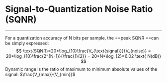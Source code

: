 # Signal-to-Quantization Noise Ratio (SQNR)
---
For a quantization accuracy of N bits per sample, the ==peak SQNR ==can be simply expressed:
$$
\text{SQNR}=20*\log_{10}\frac{V_{\text{signal}}}{V_{noise}} = 20*\log_{10}\frac{2^{N-1}}{\frac{1}{2}} = 20*N*\log_{2}=6.02 \text{ N(dB)}
$$
Dynamic range is the ratio of maximum to minimum absolute values of the signal: $\frac{V_{max}}{V_{min}}$
